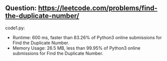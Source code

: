 ## Question: https://leetcode.com/problems/find-the-duplicate-number/

code1.py:
* Runtime: 600 ms, faster than 83.26% of Python3 online submissions for Find the Duplicate Number.
* Memory Usage: 26.5 MB, less than 99.95% of Python3 online submissions for Find the Duplicate Number.